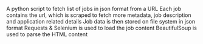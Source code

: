 A python script to fetch list of jobs in json format from a URL
Each job contains the url, which is scraped to fetch more metadata, job description and application related details
Job data is then stored on file system in json format
Requests & Selenium is used to load the job content 
BeautifulSoup is used to parse the HTML content
